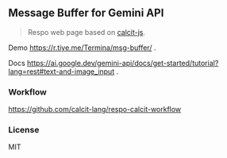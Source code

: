 
Message Buffer for Gemini API
----

> Respo web page based on [calcit-js](https://github.com/calcit-lang/calcit).

Demo https://r.tiye.me/Termina/msg-buffer/ .

Docs https://ai.google.dev/gemini-api/docs/get-started/tutorial?lang=rest#text-and-image_input .

### Workflow

https://github.com/calcit-lang/respo-calcit-workflow

### License

MIT
